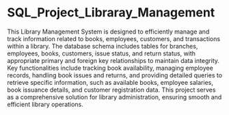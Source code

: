 # SQL_Project_Libraray_Management
This Library Management System is designed to efficiently manage and track information related to books, employees, customers, and transactions within a library. The database schema includes tables for branches, employees, books, customers, issue status, and return status, with appropriate primary and foreign key relationships to maintain data integrity. Key functionalities include tracking book availability, managing employee records, handling book issues and returns, and providing detailed queries to retrieve specific information, such as available books, employee salaries, book issuance details, and customer registration data. This project serves as a comprehensive solution for library administration, ensuring smooth and efficient library operations.
